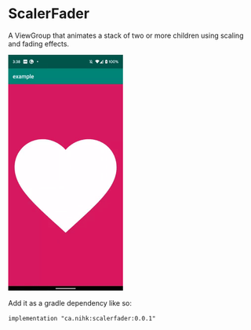 # ScalerFader
A ViewGroup that animates a stack of two or more children using scaling and fading effects.

![GIF Example](https://github.com/nihk/ScalerFader/blob/master/example.gif)

Add it as a gradle dependency like so:

```
implementation "ca.nihk:scalerfader:0.0.1"
```

